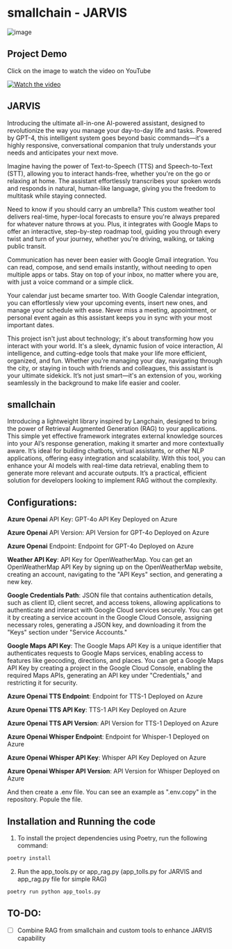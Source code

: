 
# smallchain - JARVIS

![image](https://github.com/user-attachments/assets/e508c596-1405-4046-881a-9d3424743752)


## Project Demo

Click on the image to watch the video on YouTube

[![Watch the video](https://img.youtube.com/vi/U6dkOt4xzGk/0.jpg)](https://www.youtube.com/watch?v=U6dkOt4xzGk)


## JARVIS
Introducing the ultimate all-in-one AI-powered assistant, designed to revolutionize the way you manage your day-to-day life and tasks. Powered by GPT-4, this intelligent system goes beyond basic commands—it's a highly responsive, conversational companion that truly understands your needs and anticipates your next move.

Imagine having the power of Text-to-Speech (TTS) and Speech-to-Text (STT), allowing you to interact hands-free, whether you're on the go or relaxing at home. The assistant effortlessly transcribes your spoken words and responds in natural, human-like language, giving you the freedom to multitask while staying connected.

Need to know if you should carry an umbrella? This custom weather tool delivers real-time, hyper-local forecasts to ensure you're always prepared for whatever nature throws at you. Plus, it integrates with Google Maps to offer an interactive, step-by-step roadmap tool, guiding you through every twist and turn of your journey, whether you're driving, walking, or taking public transit.

Communication has never been easier with Google Gmail integration. You can read, compose, and send emails instantly, without needing to open multiple apps or tabs. Stay on top of your inbox, no matter where you are, with just a voice command or a simple click.

Your calendar just became smarter too. With Google Calendar integration, you can effortlessly view your upcoming events, insert new ones, and manage your schedule with ease. Never miss a meeting, appointment, or personal event again as this assistant keeps you in sync with your most important dates.

This project isn't just about technology; it's about transforming how you interact with your world. It's a sleek, dynamic fusion of voice interaction, AI intelligence, and cutting-edge tools that make your life more efficient, organized, and fun. Whether you’re managing your day, navigating through the city, or staying in touch with friends and colleagues, this assistant is your ultimate sidekick. It’s not just smart—it's an extension of you, working seamlessly in the background to make life easier and cooler.

## smallchain
Introducing a lightweight library inspired by Langchain, designed to bring the power of Retrieval Augmented Generation (RAG) to your applications. This simple yet effective framework integrates external knowledge sources into your AI’s response generation, making it smarter and more contextually aware. It’s ideal for building chatbots, virtual assistants, or other NLP applications, offering easy integration and scalability. With this tool, you can enhance your AI models with real-time data retrieval, enabling them to generate more relevant and accurate outputs. It’s a practical, efficient solution for developers looking to implement RAG without the complexity.


## Configurations:

**Azure Openai** API Key: GPT-4o API Key Deployed on Azure

**Azure Openai** API Version: API Version for GPT-4o Deployed on Azure

**Azure Openai** Endpoint: Endpoint for GPT-4o Deployed on Azure

**Weather API Key**: API Key for OpenWeatherMap. You can get an OpenWeatherMap API Key by signing up on the OpenWeatherMap website, creating an account, navigating to the "API Keys" section, and generating a new key.

**Google Credentials Path**:  JSON file that contains authentication details, such as client ID, client secret, and access tokens, allowing applications to authenticate and interact with Google Cloud services securely.
You can get it by creating a service account in the Google Cloud Console, assigning necessary roles, generating a JSON key, and downloading it from the "Keys" section under "Service Accounts."

**Google Maps API Key**: The Google Maps API Key is a unique identifier that authenticates requests to Google Maps services, enabling access to features like geocoding, directions, and places. 
You can get a Google Maps API Key by creating a project in the Google Cloud Console, enabling the required Maps APIs, generating an API key under "Credentials," and restricting it for security.

**Azure Openai TTS Endpoint**: Endpoint for TTS-1 Deployed on Azure

**Azure Openai TTS API Key**: TTS-1 API Key Deployed on Azure

**Azure Openai TTS API Version**: API Version for TTS-1 Deployed on Azure

**Azure Openai Whisper Endpoint**: Endpoint for Whisper-1 Deployed on Azure

**Azure Openai Whisper API Key**: Whisper API Key Deployed on Azure

**Azure Openai Whisper API Version**: API Version for Whisper Deployed on Azure

And then create a .env file. You can see an example as ".env.copy" in the repository. Popule the file.

## Installation and Running the code

1. To install the project dependencies using Poetry, run the following command:
```bash
poetry install
```
2. Run the app_tools.py or app_rag.py (app_tolls.py for JARVIS and app_rag.py file for simple RAG)
```bash
poetry run python app_tools.py
```
## TO-DO:

- [ ] Combine RAG from smallchain and custom tools to enhance JARVIS capability
